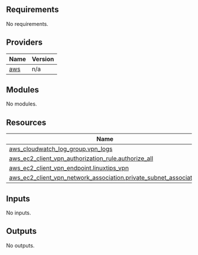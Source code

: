 ## Requirements

No requirements.

## Providers

| Name | Version |
|------|---------|
| <a name="provider_aws"></a> [aws](#provider\_aws) | n/a |

## Modules

No modules.

## Resources

| Name | Type |
|------|------|
| [aws_cloudwatch_log_group.vpn_logs](https://registry.terraform.io/providers/hashicorp/aws/latest/docs/resources/cloudwatch_log_group) | resource |
| [aws_ec2_client_vpn_authorization_rule.authorize_all](https://registry.terraform.io/providers/hashicorp/aws/latest/docs/resources/ec2_client_vpn_authorization_rule) | resource |
| [aws_ec2_client_vpn_endpoint.linuxtips_vpn](https://registry.terraform.io/providers/hashicorp/aws/latest/docs/resources/ec2_client_vpn_endpoint) | resource |
| [aws_ec2_client_vpn_network_association.private_subnet_association](https://registry.terraform.io/providers/hashicorp/aws/latest/docs/resources/ec2_client_vpn_network_association) | resource |

## Inputs

No inputs.

## Outputs

No outputs.
